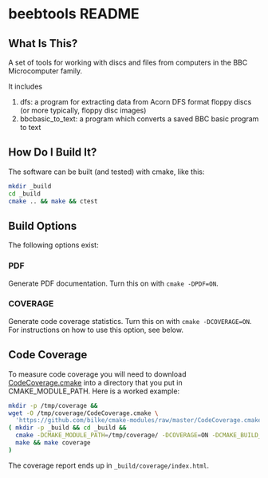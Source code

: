 # beebtools README

## What Is This?

A set of tools for working with discs and files
from computers in the BBC Microcomputer family.

It includes

1.  dfs: a program for extracting data from Acorn DFS format floppy discs (or more typically, floppy disc images)
2.  bbcbasic_to_text: a program which converts a saved BBC basic program to text

## How Do I Build It?

The software can be built (and tested) with cmake, like this:

```sh
mkdir _build
cd _build
cmake .. && make && ctest
```

## Build Options

The following options exist:

### PDF

Generate PDF documentation.   Turn this on with `cmake -DPDF=ON`.

### COVERAGE

Generate code coverage statistics.  Turn this on with `cmake
-DCOVERAGE=ON`.  For instructions on how to use this option, see below.

## Code Coverage

To measure code coverage you will need to download
[CodeCoverage.cmake](https://github.com/bilke/cmake-modules/blob/master/CodeCoverage.cmake)
into a directory that you put in CMAKE_MODULE_PATH.   Here is a worked example:

```sh
mkdir -p /tmp/coverage &&
wget -O /tmp/coverage/CodeCoverage.cmake \
  'https://github.com/bilke/cmake-modules/raw/master/CodeCoverage.cmake' &&
( mkdir -p _build && cd _build &&
  cmake -DCMAKE_MODULE_PATH=/tmp/coverage/ -DCOVERAGE=ON -DCMAKE_BUILD_TYPE=Debug .. &&
  make && make coverage
)
```

The coverage report ends up in `_build/coverage/index.html`.
